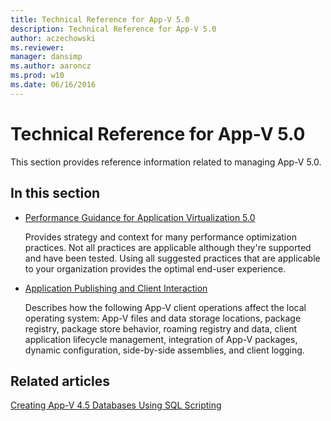 ```yaml
---
title: Technical Reference for App-V 5.0
description: Technical Reference for App-V 5.0
author: aczechowski
ms.reviewer: 
manager: dansimp
ms.author: aaroncz
ms.prod: w10
ms.date: 06/16/2016
---
```



# Technical Reference for App-V 5.0

This section provides reference information related to managing App-V 5.0.

## In this section

- [Performance Guidance for Application Virtualization 5.0](performance-guidance-for-application-virtualization-50.md)

    Provides strategy and context for many performance optimization practices. Not all practices are applicable although they're supported and have been tested. Using all suggested practices that are applicable to your organization provides the optimal end-user experience.

- [Application Publishing and Client Interaction](application-publishing-and-client-interaction.md)

    Describes how the following App-V client operations affect the local operating system: App-V files and data storage locations, package registry, package store behavior, roaming registry and data, client application lifecycle management, integration of App-V packages, dynamic configuration, side-by-side assemblies, and client logging.

## Related articles

[Creating App-V 4.5 Databases Using SQL Scripting](../appv-v4/creating-app-v-45-databases-using-sql-scripting.md)
